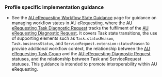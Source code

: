 ### Profile specific implementation guidance
- See the [AU eRequesting Workflow State Guidance](workflow-state.html) page for guidance on managing workflow states in AU eRequesting, where the [AU eRequesting Task Diagnostic Request](StructureDefinition-au-erequesting-task-diagnosticrequest.html) tracks the fulfilment of the [AU eRequesting Diagnostic Request](StructureDefinition-au-erequesting-diagnosticrequest.html). It covers Task state transitions, the use of supporting elements such as `Task.statusReason`, `Task.businessStatus`, and `ServiceRequest.extension:statusReason` to provide additional workflow context, the relationship between the [AU eRequesting Task Group](StructureDefinition-au-erequesting-task-group.html) and the [AU eRequesting Diagnostic Request](StructureDefinition-au-erequesting-diagnosticrequest.html) statuses, and the relationship between Task and ServiceRequest statuses. This guidance is intended to promote interoperability within AU eRequesting.